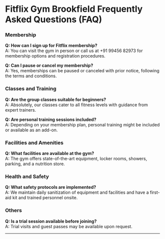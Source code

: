 # Fitflix Gym Brookfield Frequently Asked Questions (FAQ)

### Membership

**Q: How can I sign up for Fitflix membership?**  
A: You can visit the gym in person or call us at +91 99456 82973 for membership options and registration procedures.

**Q: Can I pause or cancel my membership?**  
A: Yes, memberships can be paused or canceled with prior notice, following the terms and conditions.

### Classes and Training

**Q: Are the group classes suitable for beginners?**  
A: Absolutely, our classes cater to all fitness levels with guidance from expert trainers.

**Q: Are personal training sessions included?**  
A: Depending on your membership plan, personal training might be included or available as an add-on.

### Facilities and Amenities

**Q: What facilities are available at the gym?**  
A: The gym offers state-of-the-art equipment, locker rooms, showers, parking, and a nutrition store.

### Health and Safety

**Q: What safety protocols are implemented?**  
A: We maintain daily sanitization of equipment and facilities and have a first-aid kit and trained personnel onsite.

### Others

**Q: Is a trial session available before joining?**  
A: Trial visits and guest passes may be available upon request.

---
